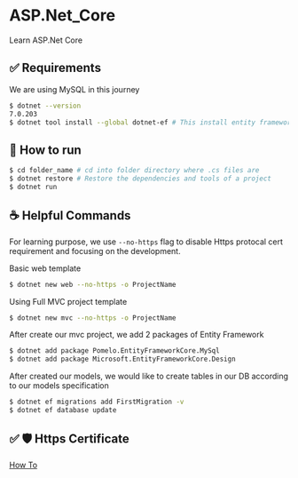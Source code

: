 # ASP.Net_Core
Learn ASP.Net Core
## :white_check_mark: Requirements ##
We are using MySQL in this journey
```bash
$ dotnet --version
7.0.203
$ dotnet tool install --global dotnet-ef # This install entity framework globally
```
## :checkered_flag: How to run ##
```bash
$ cd folder_name # cd into folder directory where .cs files are
$ dotnet restore # Restore the dependencies and tools of a project
$ dotnet run
```
## :coffee: Helpful Commands ##
For learning purpose, we use `--no-https` flag to disable Https protocal cert requirement and focusing on the development.

Basic web template
```bash
$ dotnet new web --no-https -o ProjectName
```
Using Full MVC project template
```bash
$ dotnet new mvc --no-https -o ProjectName
```
After create our mvc project, we add 2 packages of Entity Framework
```bash
$ dotnet add package Pomelo.EntityFrameworkCore.MySql
$ dotnet add package Microsoft.EntityFrameworkCore.Design
```
After created our models, we would like to create tables in our DB according to our models specification
```bash
$ dotnet ef migrations add FirstMigration -v
$ dotnet ef database update
```

## :white_check_mark: :shield: Https Certificate ##
[How To](https://learn.microsoft.com/en-us/aspnet/core/tutorials/first-mvc-app/start-mvc?WT.mc_id=dotnet-35129-website&view=aspnetcore-7.0&tabs=visual-studio-code) 
